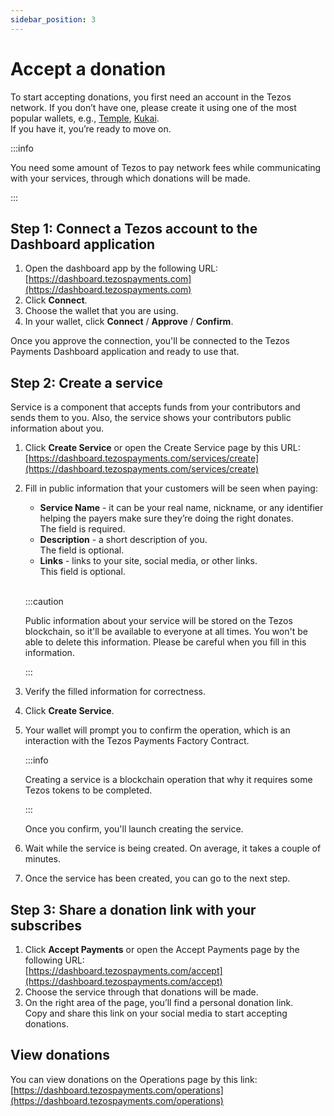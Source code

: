 ```yaml
---
sidebar_position: 3
---
```

# Accept a donation
To start accepting donations, you first need an account in the Tezos network. If you don’t have one, please create it using one of the most popular wallets, e.g., [Temple](https://templewallet.com), [Kukai](https://wallet.kukai.app).  
If you have it, you’re ready to move on.

:::info

You need some amount of Tezos to pay network fees while communicating with your services, through which donations will be made.

:::

## Step 1: Connect a Tezos account to the Dashboard application
1. Open the dashboard app by the following URL:  
[https://dashboard.tezospayments.com](https://dashboard.tezospayments.com)
2. Click **Connect**.
3. Choose the wallet that you are using.
4. In your wallet, click **Connect** / **Approve** / **Confirm**.

Once you approve the connection, you'll be connected to the Tezos Payments Dashboard application and ready to use that.

## Step 2: Create a service
Service is a component that accepts funds from your contributors and sends them to you. Also, the service shows your contributors public information about you.

1. Click **Create Service** or open the Create Service page by this URL:  
[https://dashboard.tezospayments.com/services/create](https://dashboard.tezospayments.com/services/create)
2. Fill in public information that your customers will be seen when paying:

    * **Service Name** - it can be your real name, nickname, or any identifier helping the payers make sure they’re doing the right donates.  
    The field is required.
    * **Description** - a short description of you.  
    The field is optional.
    * **Links** - links to your site, social media, or other links.  
    This field is optional.

    <br />

    :::caution

    Public information about your service will be stored on the Tezos blockchain, so it'll be available to everyone at all times. You   won't be able to delete this information.
    Please be careful when you fill in this information.

    :::

3. Verify the filled information for correctness.
4. Click **Create Service**.
5. Your wallet will prompt you to confirm the operation, which is an interaction with the Tezos Payments Factory Contract.
    
    :::info

    Creating a service is a blockchain operation that why it requires some Tezos tokens to be completed.

    :::
    
    Once you confirm, you'll launch creating the service.

6. Wait while the service is being created. On average, it takes a couple of minutes.
7. Once the service has been created, you can go to the next step.

## Step 3: Share a donation link with your subscribes
1. Click **Accept Payments** or open the Accept Payments page by the following URL:  
[https://dashboard.tezospayments.com/accept](https://dashboard.tezospayments.com/accept)
2. Choose the service through that donations will be made.
3. On the right area of the page, you’ll find a personal donation link.  
Copy and share this link on your social media to start accepting donations.

## View donations
You can view donations on the Operations page by this link:  
[https://dashboard.tezospayments.com/operations](https://dashboard.tezospayments.com/operations)

